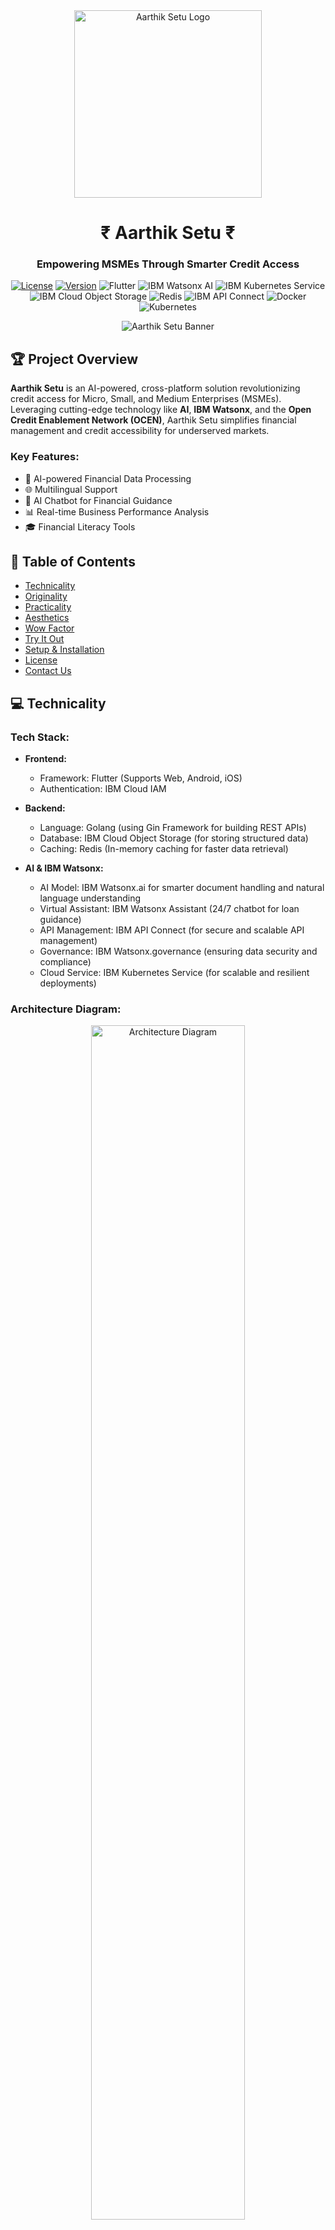 <div align="center">
<img src="https://github.com/HareNTortoise/Aarthik-Setu/blob/main/assets/logos/AAsetu_256-x-256-px_.png" alt="Aarthik Setu Logo" width="300" height="300" style="background: transparent;">
<h1>₹ Aarthik Setu ₹</h1>
  <h3>Empowering MSMEs Through Smarter Credit Access</h3>

[![License](https://img.shields.io/badge/license-Apache%202.0-blue.svg)](https://github.com/HareNTortoise/Aarthik-Setu/blob/main/LICENSE)
[![Version](https://img.shields.io/badge/version-1.0.0-green.svg)](https://github.com/username/aarthik-setu/releases)
![Flutter](https://img.shields.io/badge/Flutter-02569B?logo=flutter&logoColor=white&style=flat-square)
![IBM Watsonx AI](https://img.shields.io/badge/IBM%20Watsonx%20AI-1F70C1?logo=ibm&logoColor=white&style=flat-square)
![IBM Kubernetes Service](https://img.shields.io/badge/IBM%20Kubernetes%20Service-326CE5?logo=kubernetes&logoColor=white&style=flat-square)
![IBM Cloud Object Storage](https://img.shields.io/badge/IBM%20Cloud%20Object%20Storage-00ADD8?logo=ibm&logoColor=white&style=flat-square)
![Redis](https://img.shields.io/badge/Redis-DC382D?logo=redis&logoColor=white&style=flat-square)
![IBM API Connect](https://img.shields.io/badge/IBM%20API%20Connect-FFCA28?logo=ibm&logoColor=black&style=flat-square)
![Docker](https://img.shields.io/badge/Docker-2496ED?logo=docker&logoColor=white&style=flat-square)
![Kubernetes](https://img.shields.io/badge/Kubernetes-326CE5?logo=kubernetes&logoColor=white&style=flat-square)


![Aarthik Setu Banner](https://github.com/HareNTortoise/Aarthik-Setu/blob/main/assets/web%20banner.png)

</div>

## 🏆 Project Overview

**Aarthik Setu** is an AI-powered, cross-platform solution revolutionizing credit access for Micro, Small, and Medium Enterprises (MSMEs). Leveraging cutting-edge technology like **AI**, **IBM Watsonx**, and the **Open Credit Enablement Network (OCEN)**, Aarthik Setu simplifies financial management and credit accessibility for underserved markets.

### Key Features:
- 🤖 AI-powered Financial Data Processing
- 🌐 Multilingual Support
- 💬 AI Chatbot for Financial Guidance
- 📊 Real-time Business Performance Analysis
- 🎓 Financial Literacy Tools

## 📑 Table of Contents

- [Technicality](#-technicality)
- [Originality](#-originality)
- [Practicality](#-practicality)
- [Aesthetics](#-aesthetics)
- [Wow Factor](#-wow-factor)
- [Try It Out](#-try-it-out)
- [Setup & Installation](#️-setup--installation)
- [License](#-license)
- [Contact Us](#-contact-us)

## 💻 Technicality

### Tech Stack:

- **Frontend:**
  - Framework: Flutter (Supports Web, Android, iOS)
  - Authentication: IBM Cloud IAM

- **Backend:**
  - Language: Golang (using Gin Framework for building REST APIs)
  - Database: IBM Cloud Object Storage (for storing structured data)
  - Caching: Redis (In-memory caching for faster data retrieval)

- **AI & IBM Watsonx:**
  - AI Model: IBM Watsonx.ai for smarter document handling and natural language understanding
  - Virtual Assistant: IBM Watsonx Assistant (24/7 chatbot for loan guidance)
  - API Management: IBM API Connect (for secure and scalable API management)
  - Governance: IBM Watsonx.governance (ensuring data security and compliance)
  - Cloud Service: IBM Kubernetes Service (for scalable and resilient deployments)


### Architecture Diagram:

<p align="center">
  <img src="https://github.com/HareNTortoise/Aarthik-Setu/blob/main/assets/AarthikSetu_Architecture_Diagram.png" alt="Architecture Diagram" width="70%" height="70%">
</p>

## 💡 Originality

What sets Aarthik Setu apart:
- AI-Powered Loan Agent with dynamic credit scoring
- IBM Watsonx AI for smarter financial data processing and personalized loan guidance
- Governance and security with IBM Watsonx.governance for regulatory compliance

## 🔨 Practicality

### Real-World Applications:
- Manufacturing
- Agriculture
- Retail & Services
- Textiles & Handicrafts

### Scalability:
Built on IBM Cloud and Kubernetes, capable of handling millions of MSMEs across regions.

## 🎨 Aesthetics

### User Interface Design:
- Responsive UI across devices
- User-Friendly Dashboard
- Modern Design Language


### UI Preview:
<p align="center" style="border: 2px solid red;">
  <kbd><img src="https://github.com/HareNTortoise/Aarthik-Setu/blob/main/assets/setu_preview.gif" alt="User Interface Preview" width="70%" height="70%"/></kbd>
</p>

## 🤯 Wow Factor

- AI-Powered Financial Education & Loan Agent using IBM Watsonx
- Secure Financial Inclusion with IBM Cloud Object Storage and Watsonx Governance
- Immediate Impact Potential on trillion-dollar credit gap

## 📱 Try It Out

Explore the **Aarthik Setu** live demo: [Click here](https://aarthik-setu.web.app/)

Or scan the QR code for the mobile version:

<p align="center">
  <img src="https://github.com/shubhusion/Aarthik-Setu/blob/main/assets/AarthikSetu.png" alt="QR Code" width="200" height="200">
</p>

## 🛠️ Setup & Installation

```bash
# Clone the Repository
git clone https://github.com/username/aarthik-setu.git
cd aarthik-setu

# Install Dependencies
flutter pub get  # For Flutter
go mod tidy      # For Golang

# Run the Project
flutter run      # For Flutter (frontend)
go run main.go   # For Golang (backend)
```

## 📝 License

This project is licensed under the **Apache License 2.0**. See the [LICENSE](https://github.com/HareNTortoise/Aarthik-Setu/blob/main/LICENSE) file for details.

## 💬 Contact Us

For any questions, please reach out to **support@aarthiksetu.com** or visit our [website](https://aarthik-setu.web.app).

---

Made with ❤️ for MSMEs | [AarthikSetu](https://aarthik-setu.web.app) © 2024
